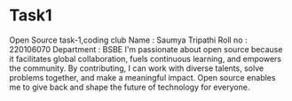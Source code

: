 # Task1
Open Source task-1,coding club
Name : Saumya Tripathi
Roll no : 220106070
Department : BSBE
I'm passionate about open source because it facilitates global collaboration, fuels continuous learning, and empowers the community. By contributing, I can work with diverse talents, solve problems together, and make a meaningful impact. Open source enables me to give back and shape the future of technology for everyone.
